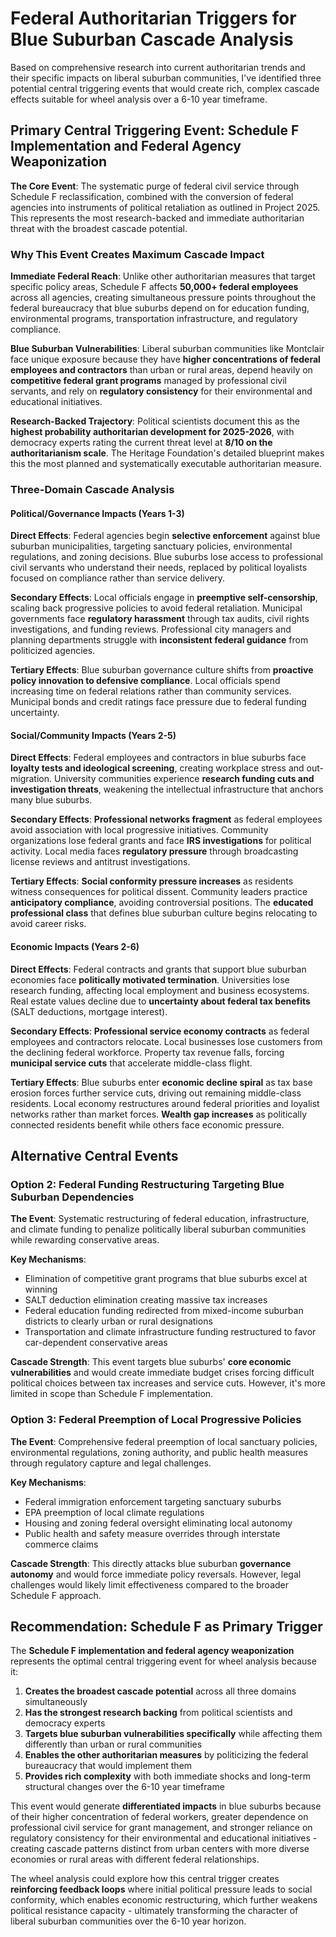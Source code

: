 # Federal Authoritarian Triggers for Blue Suburban Cascade Analysis

Based on comprehensive research into current authoritarian trends and their specific impacts on liberal suburban communities, I've identified three potential central triggering events that would create rich, complex cascade effects suitable for wheel analysis over a 6-10 year timeframe.

## Primary Central Triggering Event: Schedule F Implementation and Federal Agency Weaponization

**The Core Event**: The systematic purge of federal civil service through Schedule F reclassification, combined with the conversion of federal agencies into instruments of political retaliation as outlined in Project 2025. This represents the most research-backed and immediate authoritarian threat with the broadest cascade potential.

### Why This Event Creates Maximum Cascade Impact

**Immediate Federal Reach**: Unlike other authoritarian measures that target specific policy areas, Schedule F affects **50,000+ federal employees** across all agencies, creating simultaneous pressure points throughout the federal bureaucracy that blue suburbs depend on for education funding, environmental programs, transportation infrastructure, and regulatory compliance.

**Blue Suburban Vulnerabilities**: Liberal suburban communities like Montclair face unique exposure because they have **higher concentrations of federal employees and contractors** than urban or rural areas, depend heavily on **competitive federal grant programs** managed by professional civil servants, and rely on **regulatory consistency** for their environmental and educational initiatives.

**Research-Backed Trajectory**: Political scientists document this as the **highest probability authoritarian development for 2025-2026**, with democracy experts rating the current threat level at **8/10 on the authoritarianism scale**. The Heritage Foundation's detailed blueprint makes this the most planned and systematically executable authoritarian measure.

### Three-Domain Cascade Analysis

#### Political/Governance Impacts (Years 1-3)
**Direct Effects**: Federal agencies begin **selective enforcement** against blue suburban municipalities, targeting sanctuary policies, environmental regulations, and zoning decisions. Blue suburbs lose access to professional civil servants who understand their needs, replaced by political loyalists focused on compliance rather than service delivery.

**Secondary Effects**: Local officials engage in **preemptive self-censorship**, scaling back progressive policies to avoid federal retaliation. Municipal governments face **regulatory harassment** through tax audits, civil rights investigations, and funding reviews. Professional city managers and planning departments struggle with **inconsistent federal guidance** from politicized agencies.

**Tertiary Effects**: Blue suburban governance culture shifts from **proactive policy innovation to defensive compliance**. Local officials spend increasing time on federal relations rather than community services. Municipal bonds and credit ratings face pressure due to federal funding uncertainty.

#### Social/Community Impacts (Years 2-5)
**Direct Effects**: Federal employees and contractors in blue suburbs face **loyalty tests and ideological screening**, creating workplace stress and out-migration. University communities experience **research funding cuts and investigation threats**, weakening the intellectual infrastructure that anchors many blue suburbs.

**Secondary Effects**: **Professional networks fragment** as federal employees avoid association with local progressive initiatives. Community organizations lose federal grants and face **IRS investigations** for political activity. Local media faces **regulatory pressure** through broadcasting license reviews and antitrust investigations.

**Tertiary Effects**: **Social conformity pressure increases** as residents witness consequences for political dissent. Community leaders practice **anticipatory compliance**, avoiding controversial positions. The **educated professional class** that defines blue suburban culture begins relocating to avoid career risks.

#### Economic Impacts (Years 2-6)
**Direct Effects**: Federal contracts and grants that support blue suburban economies face **politically motivated termination**. Universities lose research funding, affecting local employment and business ecosystems. Real estate values decline due to **uncertainty about federal tax benefits** (SALT deductions, mortgage interest).

**Secondary Effects**: **Professional service economy contracts** as federal employees and contractors relocate. Local businesses lose customers from the declining federal workforce. Property tax revenue falls, forcing **municipal service cuts** that accelerate middle-class flight.

**Tertiary Effects**: Blue suburbs enter **economic decline spiral** as tax base erosion forces further service cuts, driving out remaining middle-class residents. Local economy restructures around federal priorities and loyalist networks rather than market forces. **Wealth gap increases** as politically connected residents benefit while others face economic pressure.

## Alternative Central Events

### Option 2: Federal Funding Restructuring Targeting Blue Suburban Dependencies

**The Event**: Systematic restructuring of federal education, infrastructure, and climate funding to penalize politically liberal suburban communities while rewarding conservative areas.

**Key Mechanisms**: 
- Elimination of competitive grant programs that blue suburbs excel at winning
- SALT deduction elimination creating massive tax increases
- Federal education funding redirected from mixed-income suburban districts to clearly urban or rural designations
- Transportation and climate infrastructure funding restructured to favor car-dependent conservative areas

**Cascade Strength**: This event targets blue suburbs' **core economic vulnerabilities** and would create immediate budget crises forcing difficult political choices between tax increases and service cuts. However, it's more limited in scope than Schedule F implementation.

### Option 3: Federal Preemption of Local Progressive Policies

**The Event**: Comprehensive federal preemption of local sanctuary policies, environmental regulations, zoning authority, and public health measures through regulatory capture and legal challenges.

**Key Mechanisms**:
- Federal immigration enforcement targeting sanctuary suburbs
- EPA preemption of local climate regulations 
- Housing and zoning federal oversight eliminating local autonomy
- Public health and safety measure overrides through interstate commerce claims

**Cascade Strength**: This directly attacks blue suburban **governance autonomy** and would force immediate policy reversals. However, legal challenges would likely limit effectiveness compared to the broader Schedule F approach.

## Recommendation: Schedule F as Primary Trigger

The **Schedule F implementation and federal agency weaponization** represents the optimal central triggering event for wheel analysis because it:

1. **Creates the broadest cascade potential** across all three domains simultaneously
2. **Has the strongest research backing** from political scientists and democracy experts
3. **Targets blue suburban vulnerabilities specifically** while affecting them differently than urban or rural communities
4. **Enables the other authoritarian measures** by politicizing the federal bureaucracy that would implement them
5. **Provides rich complexity** with both immediate shocks and long-term structural changes over the 6-10 year timeframe

This event would generate **differentiated impacts** in blue suburbs because of their higher concentration of federal workers, greater dependence on professional civil service for grant management, and stronger reliance on regulatory consistency for their environmental and educational initiatives - creating cascade patterns distinct from urban centers with more diverse economies or rural areas with different federal relationships.

The wheel analysis could explore how this central trigger creates **reinforcing feedback loops** where initial political pressure leads to social conformity, which enables economic restructuring, which further weakens political resistance capacity - ultimately transforming the character of liberal suburban communities over the 6-10 year horizon.